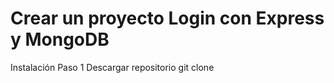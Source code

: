 # Crear un proyecto Login con Express y MongoDB

Instalación
Paso 1  Descargar repositorio   git clone
